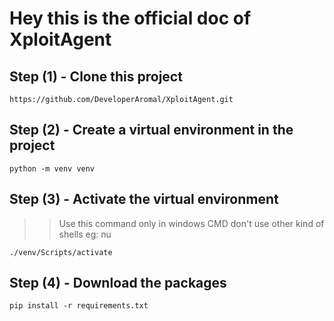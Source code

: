 # Hey this is the official doc of XploitAgent

## Step (1) - Clone this project

```
https://github.com/DeveloperAromal/XploitAgent.git
```

## Step (2) - Create a virtual environment in the project

```
python -m venv venv
```

## Step (3) - Activate the virtual environment

> > Use this command only in windows CMD don't use other kind of shells eg: nu

```
./venv/Scripts/activate
```

## Step (4) - Download the packages

```
pip install -r requirements.txt
```
